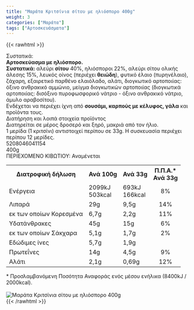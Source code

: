 ```yaml
---
title: "Μαράτα Κριτσίνια σίτου με ηλιόσπορο 400g"
weight: 3
categories: ["Μαράτα"]
tags: ["Αρτοσκευάσματα"]
---
```

{{< rawhtml >}}

<div class="sload303"><div class="product"><div id="sistatika">Συστατικά:</div><div class="alltext"><strong>Αρτοσκεύασµα µε ηλιόσπορο.</strong><br><strong>Συστατικά:</strong> αλεύρι <strong>σίτου</strong> 40%, ηλιόσποροι 22%, αλεύρι σίτου ολικής άλεσης 15%, λευκός οίνος (περιέχει <strong>θειώδη</strong>), φυτικό έλαιο (πυρηνέλαιο), ζάχαρη, εξαιρετικό παρθένο ελαιόλαδο, αλάτι, διογκωτικό αρτοποιίας: όξινο ανθρακικό αµµώνιο, µείγµα διογκωτικών αρτοποιίας (διογκωτικά αρτοποιίας: δισόξινο πυροφωσφορικό νάτριο - όξινο ανθρακικό νάτριο, άµυλο αραβοσίτου).<br>Ενδέχεται να περιέχει ίχνη από <strong>σουσάµι, καρπούς µε κέλυφος, γάλα</strong> και προϊόντα τους.</div><div id="loipa">Διατήρηση και λοιπά στοιχεία προϊόντος</div><div class="alltext">Διατηρείται σε µέρος δροσερό και ξηρό, µακριά από τον ήλιο.<br>1 µερίδα (1 κριτσίνι) αντιστοιχεί περίπου σε 33g. H συσκευασία περιέχει περίπου 12 µερίδες.</div><div id="barcode"><div id="barimage1"></div><span id="bartext">5208046041154</span></div><div id="varos"><div id="varosimage1"></div><span id="varostext">400g</span></div><div id="kivotio">ΠΕΡΙΕΧΟΜΕΝΟ ΚΙΒΩΤΙΟΥ: Αναμένεται</div><div><div class="tabout"><table id="diatable"><tbody><tr><th>Διατροφική δήλωση</th><th>Ανά 100g</th><th>Ανά 33g</th><th>Π.Π.Α.*<br>Ανά 33g</th></tr><tr><td class="texr2">Ενέργεια</td><td class="texr">2099kJ<br>503kcal</td><td class="texr">693kJ<br>166kcal</td><td class="texr" style="text-align:center">8%</td></tr><tr><td class="texr2">Λιπαρά</td><td class="texr">29g</td><td class="texr">9,5g</td><td class="texr" style="text-align:center">14%</td></tr><tr><td class="gray">εκ των οποίων Κορεσμένα</td><td class="gray2">6,7g</td><td class="gray2">2,2g</td><td class="gray2" style="text-align:center">11%</td></tr><tr><td class="texr2">Yδατάνθρακες</td><td class="texr">45g</td><td class="texr">15g</td><td class="texr" style="text-align:center">6%</td></tr><tr><td class="gray">εκ των οποίων Σάκχαρα</td><td class="gray2">5,1g</td><td class="gray2">1,7g</td><td class="gray2" style="text-align:center">2%</td></tr><tr><td class="texr2">Εδώδιµες ίνες</td><td class="texr">5,7g</td><td class="texr">1,9g</td><td class="texr" style="text-align:center">&nbsp;</td></tr><tr><td class="texr2">Πρωτεΐνες</td><td class="texr">14g</td><td class="texr">4,5g</td><td class="texr" style="text-align:center">9%</td></tr><tr><td class="texr2">Αλάτι</td><td class="texr">2,1g</td><td class="texr">0,69g</td><td class="texr" style="text-align:center">12%</td></tr></tbody></table></div></div><div class="alltext">* Προσλαμβανόμενη Ποσότητα Αναφοράς ενός μέσου ενήλικα (8400kJ / 2000kcal).</div><br><div class="pimg"><img alt="Μαράτα Κριτσίνια σίτου με ηλιόσπορο 400g" title="Μαράτα Κριτσίνια σίτου με ηλιόσπορο 400g" src="/media/images/marata-kritsinia-sitou-me-hliosporo-400g.jpg"></div></div></div>
{{< /rawhtml >}}


